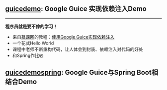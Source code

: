 ## [guicedemo](./guicedemo): Google Guice 实现依赖注入Demo

---
**程序员就是要不停的学习！**


- 来自[慕课网](www.imooc.com)的教程：[使用Google Guice实现依赖注入](https://www.imooc.com/learn/901)
- 一个花式Hello World
- 课程中老师不断重构代码，让人体会到封装、依赖注入对代码的好处
- 和Spring作比较

## [guicedemospring](./guicedemospring): Google Guice与Spring Boot相结合Demo

